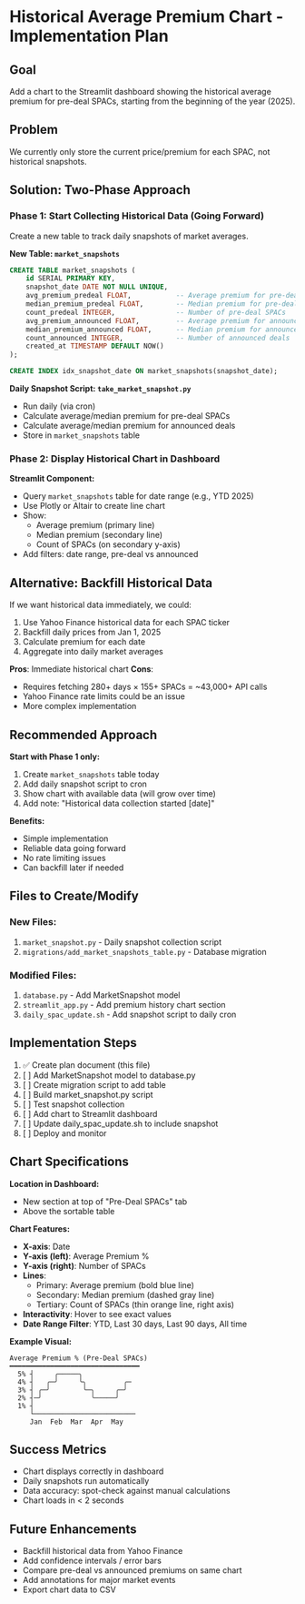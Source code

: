 # Historical Average Premium Chart - Implementation Plan

## Goal
Add a chart to the Streamlit dashboard showing the historical average premium for pre-deal SPACs, starting from the beginning of the year (2025).

## Problem
We currently only store the current price/premium for each SPAC, not historical snapshots.

## Solution: Two-Phase Approach

### Phase 1: Start Collecting Historical Data (Going Forward)
Create a new table to track daily snapshots of market averages.

**New Table: `market_snapshots`**
```sql
CREATE TABLE market_snapshots (
    id SERIAL PRIMARY KEY,
    snapshot_date DATE NOT NULL UNIQUE,
    avg_premium_predeal FLOAT,           -- Average premium for pre-deal SPACs
    median_premium_predeal FLOAT,        -- Median premium for pre-deal SPACs
    count_predeal INTEGER,               -- Number of pre-deal SPACs
    avg_premium_announced FLOAT,         -- Average premium for announced deals
    median_premium_announced FLOAT,      -- Median premium for announced deals
    count_announced INTEGER,             -- Number of announced deals
    created_at TIMESTAMP DEFAULT NOW()
);

CREATE INDEX idx_snapshot_date ON market_snapshots(snapshot_date);
```

**Daily Snapshot Script: `take_market_snapshot.py`**
- Run daily (via cron)
- Calculate average/median premium for pre-deal SPACs
- Calculate average/median premium for announced deals
- Store in `market_snapshots` table

### Phase 2: Display Historical Chart in Dashboard

**Streamlit Component:**
- Query `market_snapshots` table for date range (e.g., YTD 2025)
- Use Plotly or Altair to create line chart
- Show:
  - Average premium (primary line)
  - Median premium (secondary line)
  - Count of SPACs (on secondary y-axis)
- Add filters: date range, pre-deal vs announced

## Alternative: Backfill Historical Data

If we want historical data immediately, we could:
1. Use Yahoo Finance historical data for each SPAC ticker
2. Backfill daily prices from Jan 1, 2025
3. Calculate premium for each date
4. Aggregate into daily market averages

**Pros**: Immediate historical chart
**Cons**:
- Requires fetching 280+ days × 155+ SPACs = ~43,000+ API calls
- Yahoo Finance rate limits could be an issue
- More complex implementation

## Recommended Approach

**Start with Phase 1 only:**
1. Create `market_snapshots` table today
2. Add daily snapshot script to cron
3. Show chart with available data (will grow over time)
4. Add note: "Historical data collection started [date]"

**Benefits:**
- Simple implementation
- Reliable data going forward
- No rate limiting issues
- Can backfill later if needed

## Files to Create/Modify

### New Files:
1. `market_snapshot.py` - Daily snapshot collection script
2. `migrations/add_market_snapshots_table.py` - Database migration

### Modified Files:
1. `database.py` - Add MarketSnapshot model
2. `streamlit_app.py` - Add premium history chart section
3. `daily_spac_update.sh` - Add snapshot script to daily cron

## Implementation Steps

1. ✅ Create plan document (this file)
2. [ ] Add MarketSnapshot model to database.py
3. [ ] Create migration script to add table
4. [ ] Build market_snapshot.py script
5. [ ] Test snapshot collection
6. [ ] Add chart to Streamlit dashboard
7. [ ] Update daily_spac_update.sh to include snapshot
8. [ ] Deploy and monitor

## Chart Specifications

**Location in Dashboard:**
- New section at top of "Pre-Deal SPACs" tab
- Above the sortable table

**Chart Features:**
- **X-axis**: Date
- **Y-axis (left)**: Average Premium %
- **Y-axis (right)**: Number of SPACs
- **Lines**:
  - Primary: Average premium (bold blue line)
  - Secondary: Median premium (dashed gray line)
  - Tertiary: Count of SPACs (thin orange line, right axis)
- **Interactivity**: Hover to see exact values
- **Date Range Filter**: YTD, Last 30 days, Last 90 days, All time

**Example Visual:**
```
Average Premium % (Pre-Deal SPACs)
━━━━━━━━━━━━━━━━━━━━━━━━━━━━━━━━
  5% ┤     ╭─────╮
  4% ┤   ╭─╯     ╰╮         ╭─
  3% ┤ ╭─╯        ╰─╮     ╭─╯
  2% ┤─╯            ╰─────╯
  1% ┤
     └─────────────────────────
     Jan  Feb  Mar  Apr  May
```

## Success Metrics

- Chart displays correctly in dashboard
- Daily snapshots run automatically
- Data accuracy: spot-check against manual calculations
- Chart loads in < 2 seconds

## Future Enhancements

- Backfill historical data from Yahoo Finance
- Add confidence intervals / error bars
- Compare pre-deal vs announced premiums on same chart
- Add annotations for major market events
- Export chart data to CSV
